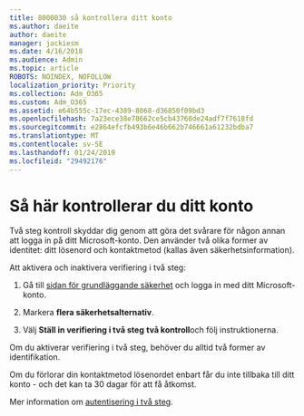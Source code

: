 ```yaml
---
title: 8000030 så kontrollera ditt konto
ms.author: daeite
author: daeite
manager: jackiesm
ms.date: 4/16/2018
ms.audience: Admin
ms.topic: article
ROBOTS: NOINDEX, NOFOLLOW
localization_priority: Priority
ms.collection: Adm_O365
ms.custom: Adm_O365
ms.assetid: e64b555c-17ec-4389-8068-d36850f09bd3
ms.openlocfilehash: 7a23ece38e78662ce5cb43760de24adf7f7618fd
ms.sourcegitcommit: e2864efcfb493b6e46b662b746661a61232bdba7
ms.translationtype: MT
ms.contentlocale: sv-SE
ms.lasthandoff: 01/24/2019
ms.locfileid: "29492176"
---
```

# <a name="how-to-verify-your-account"></a>Så här kontrollerar du ditt konto

Två steg kontroll skyddar dig genom att göra det svårare för någon annan att logga in på ditt Microsoft-konto. Den använder två olika former av identitet: ditt lösenord och kontaktmetod (kallas även säkerhetsinformation). 
  
Att aktivera och inaktivera verifiering i två steg:
  
1. Gå till [sidan för grundläggande säkerhet](https://go.microsoft.com/fwlink/?linkid=842325) och logga in med ditt Microsoft-konto. 
    
2. Markera **flera säkerhetsalternativ**. 
    
3. Välj **Ställ in verifiering i två steg** **två kontroll**och följ instruktionerna. 
    
Om du aktiverar verifiering i två steg, behöver du alltid två former av identifikation.
  
Om du förlorar din kontaktmetod lösenordet enbart får du inte tillbaka till ditt konto - och det kan ta 30 dagar för att få åtkomst. 
  
Mer information om [autentisering i två steg](https://go.microsoft.com/fwlink/?linkid=872270).
  

